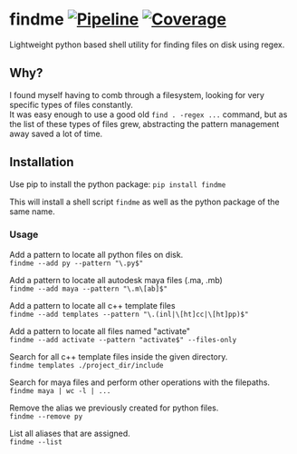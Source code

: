 # findme [![Pipeline](https://github.com/mdLafrance/findme/actions/workflows/pipeline.yml/badge.svg?branch=main)](https://github.com/mdLafrance/findme/actions/workflows/pipeline.yml) [![Coverage](./reports/coverage/coverage-badge.svg)](./reports/coverage/coverage-badge.svg)
Lightweight python based shell utility for finding files on disk using regex.


## Why?
I found myself having to comb through a filesystem, looking for very specific types of files constantly.  
It was easy enough to use a good old `find . -regex ...` command, but as the list of these types of files grew, abstracting the pattern management away saved a lot of time.

## Installation
Use pip to install the python package: `pip install findme`

This will install a shell script `findme` as well as the python package of the same name.

### Usage
Add a pattern to locate all python files on disk.  
`findme --add py --pattern "\.py$"`             
  
Add a pattern to locate all autodesk maya files (.ma, .mb)  
`findme --add maya --pattern "\.m\[ab]$"`  
  
Add a pattern to locate all c++ template files  
`findme --add templates --pattern "\.(inl|\[ht]cc|\[ht]pp)$"` 
  
Add a pattern to locate all files named "activate"  
`findme --add activate --pattern "activate$" --files-only `  
  
Search for all c++ template files inside the given directory.  
`findme templates ./project_dir/include`
  
Search for maya files and perform other operations with the filepaths.  
`findme maya | wc -l | ...`                                  
  
Remove the alias we previously created for python files.  
`findme --remove py`                                         
  
List all aliases that are assigned.  
`findme --list`                                             

